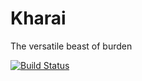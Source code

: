 # Kharai
The versatile beast of burden

[![Build Status](https://travis-ci.org/jasonholloway/kharai.svg?branch=master)](https://travis-ci.org/jasonholloway/kharai)


